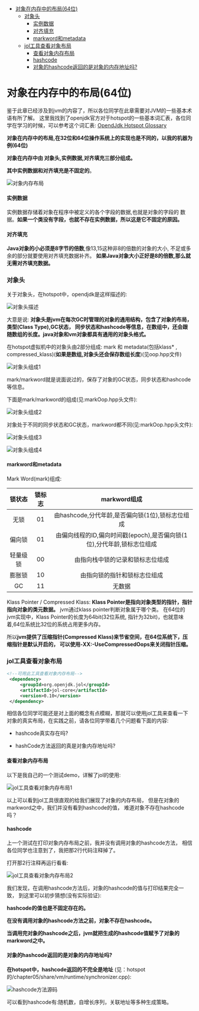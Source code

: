 <!-- TOC -->

   * [对象在内存中的布局(64位)](#对象在内存中的布局64位)
      * [对象头](#对象头)
         * [实例数据](#实例数据)
         * [对齐填充](#对齐填充)
         * [markword和metadata](#markwordmetadata)
      * [jol工具查看对象布局](#jol工具查看对象布局)
         * [查看对象内存布局](#查看对象内存布局)
         * [hashcode](#hashcode)
         * [对象的hashcode返回的是对象的内存地址吗?](#对象的hashcode返回的是对象的内存地址吗)

<!-- /TOC -->

# 对象在内存中的布局(64位)

鉴于此章已经涉及到jvm的内容了，所以各位同学在此章需要对JVM的一些基本术语有所了解。
这里我找到了openjdk官方对于hotspot的一些基本词汇表，各位同学在学习的时候，可以参考这个词汇表:
[OpendJdk Hotspot Glossary](https://openjdk.java.net/groups/hotspot/docs/HotSpotGlossary.html)

**对象在内存中的布局,在32位和64位操作系统上的实现也是不同的，以我的机器为例(64位)**

**对象在内存中由 对象头,实例数据,对齐填充三部分组成。**

**其中实例数据和对齐填充是不固定的**。

![对象内存布局](../../img/jdk-jvm-juc/对象在内存中的布局.png)
           
#### 实例数据
实例数据存储着对象在程序中被定义的各个字段的数据,也就是对象的字段的
数据。**如果一个类没有字段，也就不存在实例数据，所以这是它不固定的原因。**
        
#### 对齐填充
**Java对象的小必须是8字节的倍数**,像13,15这种非8的倍数的对象的大小,
不足或多余的部分就要使用对齐填充数据补齐。
**如果Java对象大小正好是8的倍数,那么就无需对齐填充数据。**
    
### 对象头
关于对象头，在hotspot中，opendjdk是这样描述的:

![对象头描述](../../img/jdk-jvm-juc/对象头的描述.png)

大意是说: **对象头是jvm在每次GC时管理的对象的通用结构，包含了对象的布局，类型(Class Type),GC状态，
同步状态和hashcode等信息，在数组中，还会跟随数组的长度。java对象和vm对象都具有通用的对象头格式。**

在hotspot虚拟机中的对象头由2部分组成:
mark 和 metadata(包括klass* , compressed_klass)(**如果是数组,对象头还会保存数组长度**)(见oop.hpp文件)

![对象头组成1](../../img/jdk-jvm-juc/对象头的markword组成1.png)

mark/markword就是说面说过的，保存了对象的GC状态，同步状态和hashcode等信息。

下面是mark/markword的组成(见:markOop.hpp头文件):

![对象头组成2](../../img/jdk-jvm-juc/对象头的markword组成2.png)

对象处于不同的同步状态和GC状态，markword都不同(见:markOop.hpp头文件):

![对象头组成3](../../img/jdk-jvm-juc/对象头的markword组成3.png)

![对象头组成4](../../img/jdk-jvm-juc/对象头的markword组成4.png)

#### markword和metadata

Mark Word(mark)组成:

   | 锁状态   | 锁标志  |   markword组成      |
   | :---:   | :---:  |     :---:    |
   |无锁     |  01    |  由hashcode,分代年龄,是否偏向锁(1位),锁标志位组成 |
   |偏向锁   |  01    |  由偏向线程的ID,偏向时间戳(epoch),是否偏向锁(1位),分代年龄,锁标志位组成 |
   |轻量级锁 |  00    |  由指向栈中锁的记录和锁标志位组成 |
   |膨胀锁  |  10    |   由指向锁的指针和锁标志位组成   |
   | GC    |  11    |   无数据  |                        
           
Klass Pointer /  Compressed Klass: **Klass Pointer是指向对象类型的指针，指针指向对象的类元数据。**
jvm通过klass pointer判断对象属于哪个类。
在64位的jvm实现中，Klass Pointer的长度为64bit(32位系统,
指针为32bit)，也就意味着,64位系统比32位的系统占用更多内存。

所以**jvm提供了压缩指针(Compressed Klass)来节省空间，在64位系统下，压缩指针是默认开启的，
可以使用-XX:-UseCompressedOops来关闭指针压缩。**

### jol工具查看对象布局

````xml
<!--可用此工具查看对象内存布局-->
 <dependency>
     <groupId>org.openjdk.jol</groupId>
     <artifactId>jol-core</artifactId>
     <version>0.10</version>
 </dependency>
````

相信各位同学可能还是对上面的概念有点模糊，那就可以使用jol工具来查看一下
对象的真实布局，在实践之前，请各位同学带着几个问题看下面的内容:
 
- hashcode真实存在吗?
 
- hashCode方法返回的真是对象内存地址吗?

#### 查看对象内存布局
以下是我自己的一个测试demo，详解了jol的使用:

![jol工具查看对象内存布局1](../../img/jdk-jvm-juc/jol工具查看对象内存布局1.png)

以上可以看到jol工具很直观的给我们展现了对象的内存布局，
但是在对象的markword之中，我们并没有看到hashcode的值，
难道对象不存在hashcode吗？

#### hashcode

上一个测试在打印对象内存布局之前，我并没有调用对象的hashcode方法，
相信各位同学也注意到了，我把那2行代码注释掉了。

打开那2行注释再运行看看:

![jol工具查看对象内存布局2](../../img/jdk-jvm-juc/jol工具查看对象内存布局2.png)

我们发现，在调用hashcode方法后，对象的hashcode的值与打印结果完全一致，
到这里可以初步猜想(没有实际验证):

**hashcode的值也是不固定存在的。**

**在没有调用对象的hashcode方法之前，对象不存在hashcode。**

**当调用完对象的hashcode之后，jvm就把生成的hashcode值赋予了对象的markword之中。**

#### 对象的hashcode返回的是对象的内存地址吗?

**在hotspot中，hashcode返回的不完全是地址**
(见：hotspot的/chapter05/share/vm/runtime/synchronizer.cpp):

![hashcode方法源码](../../img/jdk-jvm-juc/hashcode方法源码.png)

可以看到hashcode有:随机数，自增长序列，关联地址等多种生成策略。